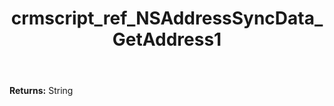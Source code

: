 ﻿---
title: crmscript_ref_NSAddressSyncData_GetAddress1
description: String NSAddressSyncData.GetAddress1()
intellisense: NSAddressSyncData.GetAddress1
keywords: NSAddressSyncData, GetAddress1
so.topic: reference
---



**Returns:** String


